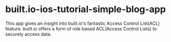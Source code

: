 built.io-ios-tutorial-simple-blog-app
=====================================

This app gives an insight into built.io's fantastic Access Control List(ACL) feature. built.io offers a form of role based ACL(Access Control Lists) to securely access data.
